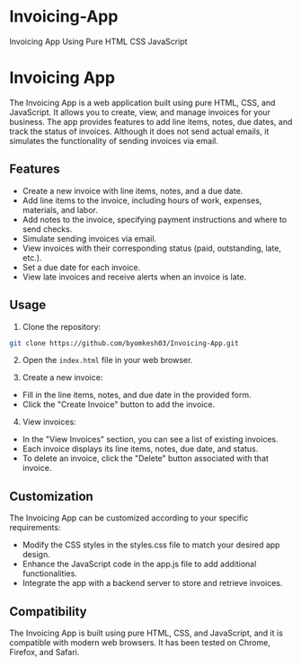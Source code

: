 # Invoicing-App
 Invoicing App Using Pure HTML CSS JavaScript

# Invoicing App

The Invoicing App is a web application built using pure HTML, CSS, and JavaScript. It allows you to create, view, and manage invoices for your business. The app provides features to add line items, notes, due dates, and track the status of invoices. Although it does not send actual emails, it simulates the functionality of sending invoices via email.

## Features

- Create a new invoice with line items, notes, and a due date.
- Add line items to the invoice, including hours of work, expenses, materials, and labor.
- Add notes to the invoice, specifying payment instructions and where to send checks.
- Simulate sending invoices via email.
- View invoices with their corresponding status (paid, outstanding, late, etc.).
- Set a due date for each invoice.
- View late invoices and receive alerts when an invoice is late.

## Usage

1. Clone the repository:

```bash
git clone https://github.com/byomkesh03/Invoicing-App.git

```
2. Open the `index.html` file in your web browser.

3. Create a new invoice:

- Fill in the line items, notes, and due date in the provided form.
- Click the "Create Invoice" button to add the invoice.
4. View invoices:

- In the "View Invoices" section, you can see a list of existing invoices.
- Each invoice displays its line items, notes, due date, and status.
- To delete an invoice, click the "Delete" button associated with that invoice.

## Customization
The Invoicing App can be customized according to your specific requirements:

- Modify the CSS styles in the styles.css file to match your desired app design.
- Enhance the JavaScript code in the app.js file to add additional functionalities.
- Integrate the app with a backend server to store and retrieve invoices.

## Compatibility
The Invoicing App is built using pure HTML, CSS, and JavaScript, and it is compatible with modern web browsers. It has been tested on Chrome, Firefox, and Safari.

